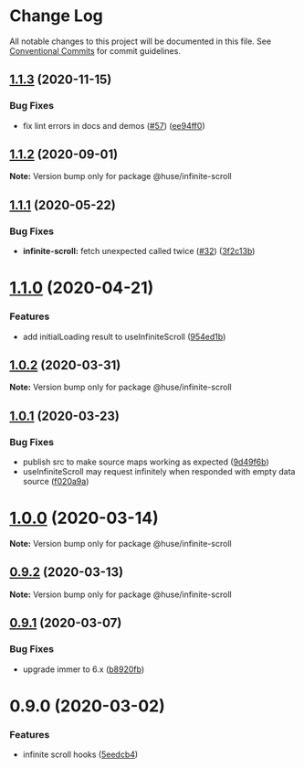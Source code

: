 # Change Log

All notable changes to this project will be documented in this file.
See [Conventional Commits](https://conventionalcommits.org) for commit guidelines.

## [1.1.3](https://github.com/ecomfe/react-hooks/compare/@huse/infinite-scroll@1.1.1...@huse/infinite-scroll@1.1.3) (2020-11-15)


### Bug Fixes

* fix lint errors in docs and demos ([#57](https://github.com/ecomfe/react-hooks/issues/57)) ([ee94ff0](https://github.com/ecomfe/react-hooks/commit/ee94ff02bf09696374ca4250c496a4dec0cbe02a))





## [1.1.2](https://github.com/ecomfe/react-hooks/compare/@huse/infinite-scroll@1.1.1...@huse/infinite-scroll@1.1.2) (2020-09-01)

**Note:** Version bump only for package @huse/infinite-scroll





## [1.1.1](https://github.com/ecomfe/react-hooks/compare/@huse/infinite-scroll@1.1.0...@huse/infinite-scroll@1.1.1) (2020-05-22)


### Bug Fixes

* **infinite-scroll:** fetch unexpected called twice ([#32](https://github.com/ecomfe/react-hooks/issues/32)) ([3f2c13b](https://github.com/ecomfe/react-hooks/commit/3f2c13bd4b78ab98bfd7f4a75828634f4998a674))





# [1.1.0](https://github.com/ecomfe/react-hooks/compare/@huse/infinite-scroll@1.0.2...@huse/infinite-scroll@1.1.0) (2020-04-21)


### Features

* add initialLoading result to useInfiniteScroll ([954ed1b](https://github.com/ecomfe/react-hooks/commit/954ed1b61c29ddcbcd1e483b220cce05cbd1da3c))





## [1.0.2](https://github.com/ecomfe/react-hooks/compare/@huse/infinite-scroll@1.0.1...@huse/infinite-scroll@1.0.2) (2020-03-31)

**Note:** Version bump only for package @huse/infinite-scroll





## [1.0.1](https://github.com/ecomfe/react-hooks/compare/@huse/infinite-scroll@0.9.1...@huse/infinite-scroll@1.0.1) (2020-03-23)


### Bug Fixes

* publish src to make source maps working as expected ([9d49f6b](https://github.com/ecomfe/react-hooks/commit/9d49f6b294a445c302f05da958c6e427e7eae669))
* useInfiniteScroll may request infinitely when responded with empty data source ([f020a9a](https://github.com/ecomfe/react-hooks/commit/f020a9a0a7ad708e3cd3e42d8714182612c1faaf))





# [1.0.0](https://github.com/ecomfe/react-hooks/compare/@huse/infinite-scroll@0.9.1...@huse/infinite-scroll@1.0.0) (2020-03-14)

**Note:** Version bump only for package @huse/infinite-scroll





## [0.9.2](https://github.com/ecomfe/react-hooks/compare/@huse/infinite-scroll@0.9.1...@huse/infinite-scroll@0.9.2) (2020-03-13)

**Note:** Version bump only for package @huse/infinite-scroll





## [0.9.1](https://github.com/ecomfe/react-hooks/compare/@huse/infinite-scroll@0.9.0...@huse/infinite-scroll@0.9.1) (2020-03-07)


### Bug Fixes

* upgrade immer to 6.x ([b8920fb](https://github.com/ecomfe/react-hooks/commit/b8920fb67a14bd111b543efdcd58b67b8277ba46))





# 0.9.0 (2020-03-02)


### Features

* infinite scroll hooks ([5eedcb4](https://github.com/ecomfe/react-hooks/commit/5eedcb482a6adfba898e14d3a3fb579e60635c8c))
